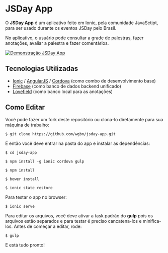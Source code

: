 # JSDay App

O **JSDay App** é um aplicativo feito em Ionic, pela comunidade JavaSctipt, para ser usado durante os eventos JSDay pelo Brasil.

No aplicativo, o usuário pode consultar a grade de palestras, fazer anotações, avaliar a palestra e fazer comentários.

[![Demonstração JSDay App](http://img.youtube.com/vi/obO6FVFFSL0/0.jpg)](https://www.youtube.com/watch?v=obO6FVFFSL0)

## Tecnologias Utilizadas

- [Ionic](http://ionicframework.com "Ionic") / [AngularJS](https://angularjs.org "AngularJS") / [Cordova](https://cordova.apache.org "Cordova") (como combo de desenvolvimento base)
- [Firebase](http://firebase.com "Firebase") (como banco de dados backend unificado)
- [Lovefield](https://google.github.io/lovefield "Lovefield") (como banco local para as anotações)

## Como Editar

Você pode fazer um fork deste repositório ou clona-lo diretamente para sua máquina de trabalho:

```bash
$ git clone https://github.com/wgbn/jsday-app.git
```

E então você deve entrar na pasta do app e instalar as dependências:

```$ cd jsday-app```

```$ npm install -g ionic cordova gulp```

```$ npm install```

```$ bower install```

```$ ionic state restore```

Para testar o app no browser:

```$ ionic serve```

Para editar os arquivos, você deve ativar a task padrão do **gulp** pois os arquivos estão separados e para testar é preciso cancatena-los e minifica-los.
Antes de começar a editar, rode:

```$ gulp```

E está tudo pronto!